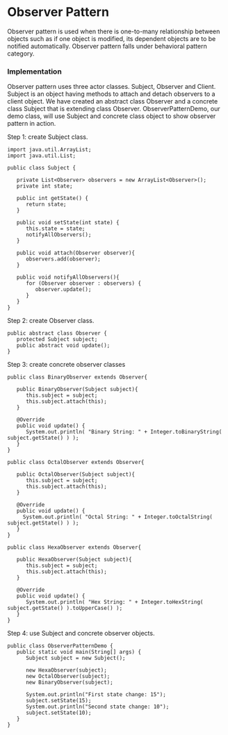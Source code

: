 # Observer Pattern

Observer pattern is used when there is one-to-many relationship between objects such as if one object is modified,
its dependent objects are to be notified automatically. Observer pattern falls under behavioral pattern category.

### Implementation

Observer pattern uses three actor classes. Subject, Observer and Client. Subject is an object having methods to attach
and detach observers to a client object. We have created an abstract class Observer and a concrete class Subject that
is extending class Observer. ObserverPatternDemo, our demo class, will use Subject and concrete class object to show
observer pattern in action.

Step 1: create Subject class.

    import java.util.ArrayList;
    import java.util.List;
    
    public class Subject {
        
       private List<Observer> observers = new ArrayList<Observer>();
       private int state;
    
       public int getState() {
          return state;
       }
    
       public void setState(int state) {
          this.state = state;
          notifyAllObservers();
       }
    
       public void attach(Observer observer){
          observers.add(observer);		
       }
    
       public void notifyAllObservers(){
          for (Observer observer : observers) {
             observer.update();
          }
       } 	
    }

Step 2: create Observer class.

    public abstract class Observer {
       protected Subject subject;
       public abstract void update();
    }

Step 3: create concrete observer classes

    public class BinaryObserver extends Observer{
    
       public BinaryObserver(Subject subject){
          this.subject = subject;
          this.subject.attach(this);
       }
    
       @Override
       public void update() {
          System.out.println( "Binary String: " + Integer.toBinaryString( subject.getState() ) ); 
       }
    }

    public class OctalObserver extends Observer{
    
       public OctalObserver(Subject subject){
          this.subject = subject;
          this.subject.attach(this);
       }
    
       @Override
       public void update() {
         System.out.println( "Octal String: " + Integer.toOctalString( subject.getState() ) ); 
       }
    }

    public class HexaObserver extends Observer{
    
       public HexaObserver(Subject subject){
          this.subject = subject;
          this.subject.attach(this);
       }
    
       @Override
       public void update() {
          System.out.println( "Hex String: " + Integer.toHexString( subject.getState() ).toUpperCase() ); 
       }
    }

Step 4: use Subject and concrete observer objects.

    public class ObserverPatternDemo {
       public static void main(String[] args) {
          Subject subject = new Subject();
    
          new HexaObserver(subject);
          new OctalObserver(subject);
          new BinaryObserver(subject);
    
          System.out.println("First state change: 15");	
          subject.setState(15);
          System.out.println("Second state change: 10");	
          subject.setState(10);
       }
    }